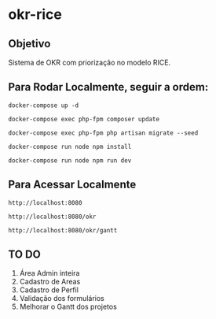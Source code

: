 # okr-rice

## Objetivo
Sistema de OKR com priorização no modelo RICE.

## Para Rodar Localmente, seguir a ordem:
`docker-compose up -d`

`docker-compose exec php-fpm composer update`

`docker-compose exec php-fpm php artisan migrate --seed`

`docker-compose run node npm install`

`docker-compose run node npm run dev`

## Para Acessar Localmente
`http://localhost:8080`

`http://localhost:8080/okr`

`http://localhost:8080/okr/gantt`

## TO DO
1. Área Admin inteira
2. Cadastro de Areas
3. Cadastro de Perfil
4. Validação dos formulários
5. Melhorar o Gantt dos projetos